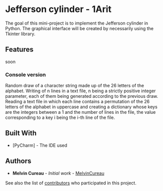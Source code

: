# Jefferson cylinder - 1Arit

The goal of this mini-project is to implement the Jefferson cylinder in Python.
The graphical interface will be created by necessarily using the Tkinter library.

## Features

soon

### Console version

Random draw of a character string made up of the 26 letters of the alphabet.
Writing of n lines in a text file, n being a strictly positive integer parameter, each of them being generated according to the previous draw.
Reading a text file in which each line contains a permutation of the 26 letters of the alphabet in uppercase and creating a dictionary whose keys are the integers between a 1 and the number of lines in the file, the value corresponding to a key i being the i-th line of the file.

## Built With

* [PyCharm] - The IDE used

## Authors

* **Melvin Cureau** - *Initial work* - [MelvinCureau](https://github.com/MelvinCureau)

See also the list of [contributors](https://github.com/jefferson_Cylinder/contributors) who participated in this project.
